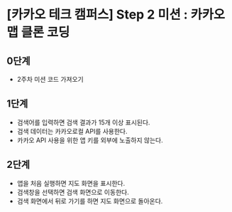 # [카카오 테크 캠퍼스] Step 2 미션 : 카카오 맵 클론 코딩

## 0단계
- 2주차 미션 코드 가져오기

## 1단계
- 검색어를 입력하면 검색 결과가 15개 이상 표시된다.
- 검색 데이터는 카카오로컬 API를 사용한다.
- 카카오 API 사용을 위한 앱 키를 외부에 노출하지 않는다.

## 2단계
- 앱을 처음 실행하면 지도 화면을 표시한다. 
- 검색창을 선택하면 검색 화면으로 이동한다. 
- 검색 화면에서 뒤로 가기를 하면 지도 화면으로 돌아온다.